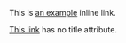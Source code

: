 
This is [an example](http://example.com/ "Title") inline link.

[This link](http://example.net/) has no title attribute.

